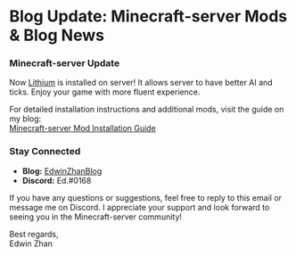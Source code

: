 # Blog Update: Minecraft-server Mods & Blog News

### **Minecraft-server Update**

Now [Lithium](https://modrinth.com/mod/lithium) is installed on server! It allows server to have better AI and ticks. Enjoy your game with more fluent experience. 

For detailed installation instructions and additional mods, visit the guide on my blog:  
[Minecraft-server Mod Installation Guide](https://edwinzhancn.github.io/Activities/minecraft-server/MC-guide.html)

### **Stay Connected**
- **Blog:** [EdwinZhanBlog](https://edwinzhancn.github.io/)
- **Discord:** Ed.#0168

If you have any questions or suggestions, feel free to reply to this email or message me on Discord. I appreciate your support and look forward to seeing you in the Minecraft-server community!

Best regards,  
Edwin Zhan